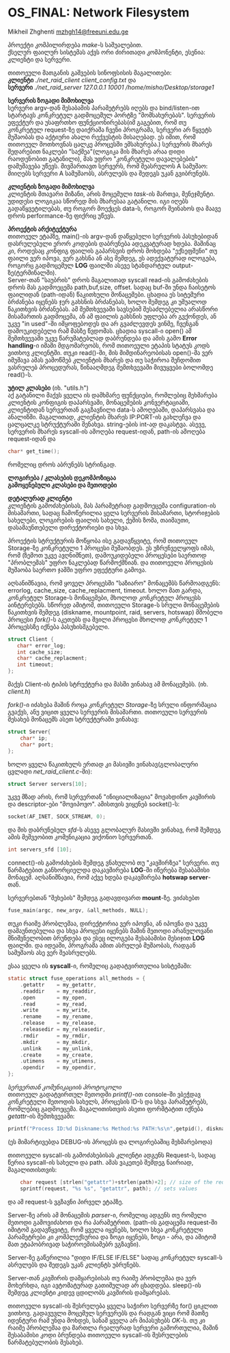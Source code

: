 # OS_FINAL: Network Filesystem

Mikheil Zhghenti   mzhgh14@freeuni.edu.ge


პროექტი კომპილირდება *make*-ს საშუალებით. </br>
ქსელურ ფაილურ სისტემას აქვს ორი ძირითადი კომპონენტი, ესენია: კლიენტი და სერვერი. 

თითოეული მათგანის გაშვების სინოფსისის მაგალითები: </br>
**კლიენტი** *./net_raid_client client_config.txt* და </br>
**სერვერი** *./net_raid_server 127.0.0.1 10001 /home/misho/Desktop/storage1*

**სერვერის ზოგადი მიმოხილვა** </br>
სერვერი argv-დან შესაბამის პარამეტრებს იღებს და bind/listen-ით სტარტავს კონკრეტულ გადმოცემულ პორტზე "მომსახურებას". სერვერის ეფექტურ და უსაფრთხო ფუნქციონირებას(იმ გაგებით, რომ თუ კონკრეტულ request-ზე დაიქრაშა ჩვენი პროგრამა, სერვერი არ წყვეტს მუშაობას და აქტიური ახალი რექვესტის მისაღებად. ეს იმით, რომ თითოეულ მოთხოვნას ცალკე პროცესში ემსახურება.) სერვერის მხარეს შედარებით ნაკლები "საქმეა"(ლოგიკა მის მხარეს არაა დიდი რაოდენობით გატანილი), მას უფრო "კონკრეტული დავალებების" დამუშავება უწევს. მივმართავთ სერვერს, რომ შეასრულოს A სამუშაო: მიიღებს სერვერი A სამუშაობს, ასრულებს და შედეგს უკან გვიბრუნებს.

**კლიენტის ზოგადი მიმოხილვა**</br>
კლიენტის მთავარი მიზანი, არის მოცემული *task*-ის მართვა, მენეჯმენტი. უდიდესი ლოგიკაა სწორედ მის მხარესაა გატანილი. იგი იღებს გადაწყვეტილებას, თუ როგორ მოექცეს data-ს, როგორ შეინახოს და მაავე დროს performance-ზე ფიქრიც უწევს.

**პროექტის არქიტექტურა** </br>
თითოეულ ეტაპზე, main()-ის argv-დან დაწყებული სერვერის პასუხებიდან დასრულებული ერორ კოდების დაბრუნება ადეკვატურად ხდება.
მაშინაც კი, როდესაც კონფიგ ფაილის გაპარსვის დროს მოხდება "ექსეფშენი" თუ ფაილი ვერ იპოვა,  ვერ გახსნა ან ასე შემდეგ, ეს ადექვატურად ილოგება, როგორც გადმოცემულ **LOG** ფაილში ასევე სტანდარტულ output-ზე(ტერმინალში). </br>
Server-თან "საუბრის" დროს მაგალითად syscall read-ის გამოძახების დროს მას გადმოეცემა path,buf,size, offset. სადაც buf-ში უნდა ჩაისეტოს ფაილიდან (path-იდან) წაკითხული მონაცემები. ცხადია ეს სიტემური ბრძანება იყენებს ჯერ გახსნის ბრძანებას, ხოლო შემდეგ კი უშუალოდ წაკითხვის ბრძანებას. ამ შემთხვევაში სავსებიშ შესაძლებელია არასწორი მისამართის გადმოცემა, ან ამ ფაილის გახსნის უფლება არ გვქონდეს, ან უკვე "in used"-ში იმყოფებოდეს და არ გვაძლევდეს ვინმე, ჩვენგან დამოუკიდებელი რამ მასზე წვდომას. ცხადია syscall-ი open() ამ შემთხვევაში უკვე წარუმატებლად დაბრუნდება და ამის გამო **Error handling**-ი იმაში მდგომარეობს, რომ თითოეული ეტაპის სტატუს კოდს ვითხოვ კლიენტში. თუკი read()-ში, მის მიმდინარეობისას open()-მა ვერ იმუშავა ამას ვამოწმებ კლიენტის მხარეს და თუ საჭიროა შეჩდომით ვასრულებ პროცედურას, წინააღმდეგ შემთხვევაში მივუყვები ბოლომდე read()-ს.

**უტილ კლასები** (იხ. "utils.h")</br>
აქ გატანილი მაქვს ყველა ის დამხმარე ფუნქციები, რომლებიც მეხმარება კლიენტის კონფიგის დაპარსვაში, მონაცემების კონვერტაციაში, კლიენტიდან სერვერთან გაგზავნილი data-ს ამოღებაში, დაპარსვასა და ანალიზში. მაგალითად, კლიენტის მხარეს IP:PORT-ის გახლეჩვა და ცალცალკე სტრუქტურაში შენახვა. string-ების int-ად დაკასტვა. ასევე, სერვერის მხარეს syscall-ის ამოღება request-იდან, path-ის ამოღება request-იდან და 
```c
char* get_time(); 
```
რომელიც დროს აბრუნებს სტრინგად.


**ლოგირება / კლასების დეკომპოზიცაა**</br>
**გამოყენებული კლასები და მეთოდები** </br>

**დეტალურად კლიენტი**</br>
კლიენტის გამოძახებისას, მას პარამეტრად გადმოეცემა configuration-ის მისამართი, სადაც ჩამოწერილია ყელა სერვერის მისამართი, სტორიჯების სახელები, ლოგირების ფაილის სახელი, ქეშის ზომა, თაიმაუთი, დასამაუნთებელი დირექტორიები და სხვა. </br>

პროექტის სტრუქტურის მოწყობა ისე გადავწყვიტე, რომ თითოეულ Storage-ზე კონკრეტული 1 პროცესი მუშაობდეს. ეს უზრუნველყოფს იმას, რომ (ზემოთ უკვე ავღნიშნეთ), დამოუკიდებელი პროცესები საერთოდ "პრობლემას" უფრო ნაკლებად წარმოქმნიან. და თითოეული პროცესის მუშაობა საერთო ჯამში უფრო ეფექტური გამოვა. </br>

აღსანიშნავია, რომ ყოველ პროცესში "საზიარო" მონაცემბს წარმოადგენს: errorlog, cache_size, cache_replacment, timeout. ხოლო მათ გარდა, კონკრეტულ Storage-ს მონაცემები, მხოლოდ კონკრეტულ პროცესს აინტერესებს. სწორედ ამიტომ, თითოეული Storage-ს სრული მონაცემების წაკითხვის შემდეგ (diskname, mountpoint, raid, servers, hotswap) მშობელი პროცესი *fork()*-ს აკეთებს და შვილი პროცესი მხოლოდ კონკრეტულ 1 პროცესსზე იქნება პასუხისმგებელი.
```c
struct Client {
   char* error_log;
   int cache_size;
   char* cache_replacment;
   int timeout;
};
```
მაქვს Client-ის ტიპის სტრუქტურა და მასში ვინახავ ამ მონაცემებს. (იხ. *client.h*)

*fork()*-ი იძახება მაშინ როცა კონკრეტულ *Storage*-ზე სრული ინფორმაცია გვაქვს, ანუ ვიცით ყველა სერვერის მისამართი.
თითოეული სერვერის შესახებ მონაცემს ასეთ სტრუქტურაში ვინახავ:
```c
struct Server{
	char* ip;
	char* port;
};
```

ხოლო ყველა წაკითხულს ერთად კი მასივში ვინახავ(გლობალური ცვლადი *net_raid_client.c*-ში):
```c
struct Server servers[10];
```

უკვე მზად არის, რომ სერვერთან "ინიციალიზაცია" მოვახდინო კავშირის და descriptor-ები "მოვიპოვო". ამისთვის ვიყენებ socket()-ს:
```c
socket(AF_INET, SOCK_STREAM, 0);
```
და მის დაბრუნებულ *sfd*-ს ასევე გლობალურ მასივში ვინახავ, რომ შემდეგ ამის მეშვეობით კომუნიკაცია ვიქონიო სერვერთან.
```c
int servers_sfd [10];
```
connect()-ის გამოძახების შემდეგ ვნახულობ თუ "კავშირზეა" სერვერი. თუ წარმატებით განხორციელდა დაკავშირება **LOG**-ში იწერება შესაბამისი მონაცემ. აღსანიშნავია, რომ აქვე ხდება დაკავშირება **hotswap server**-თან.

სერვერებთან "შეხების" შემდეგ გადავდივართ **mount**-ზე. ვიძახებთ 
```c 
fuse_main(argc, new_argv, &all_methods, NULL); 
```
თუკი რაიმე პრობლემაა, დირექტორია ვერ იპოვნა, ან იპოვნა და უკვე დამაუნთებულია და სხვა პროცესი იყენებს მაშინ მეთოდი არანულოვანი მნიშვნელობით ბრუნდება და ესეც ილოგება შესაბამისი მესიჯით **LOG** ფაილში. და იდეაში, პროგრამა ამით ასრულებ მუშაობას, რადგან სამუშაოს ასე ვერ შეასრულებს.

ესაა ყველა ის **syscall**-ი, რომელიც გადატვირთულია სისტემაში:
```c
static struct fuse_operations all_methods = {
	.getattr	= my_getattr,
	.readdir	= my_readdir,
	.open		= my_open,
	.read		= my_read,
	.write      = my_write,
	.rename     = my_rename,
	.release    = my_release,
	.releasedir = my_releasedir,
	.rmdir      = my_rmdir,
	.mkdir      = my_mkdir,
	.unlink     = my_unlink,
	.create     = my_create,
	.utimens    = my_utimens,
	.opendir    = my_opendir,
};
```

*სერვერთან კომუნიკაციის პროტოკოლი* </br>
თითოეულ გადატვირთულ მეთოდში *printf()*-ით console-ში ვბეჭდავ კონკრეტული მეთოდის სახელს, პროცესის ID-ს და სხვა პარამეტრებს, რომლებიც გადმოეცემა.
მაგალითისთვის ასეთი ფორმტატით იქნება *getattr*-ის შემთხვევაში:
```c
printf("Process ID:%d Diskname:%s Method:%s PATH:%s\n",getpid(), diskname, "getattr",path);
```
(ეს მიმარტივებდა DEBUG-ის პროცესს და ლოგირებაშიც მეხმარებოდა)

თითოეული syscall-ის გამოძახებისას კლიენტი ადგენს Request-ს, სადაც წერია syscall-ის სახელი და path.
ამას ვაკეთებ შემდეგ ნაირიად, მაგალითისთვის:
```c
	char request [strlen("getattr")+strlen(path)+2]; // size of the request
	sprintf(request, "%s %s", "getattr", path); // sets values

```
და ამ request-ს ვგზავნი პირველ ეტაპზე.</br>

Server-ზე არის ამ მონაცემის *parser*-ი, რომელიც ადგენს თუ რომელი მეთოდი გამოვიძახოთ და რა პარამეტრით. (path-ის გადაცემა request-ში იმიტომ გადავწყვიტე, რომ ყველა იყენებს, ხოლო სხვა კონკრეტული პარამეტრები კი კომპლექსურია და ზოგი იყენებს, ზოგი - არა, და ამიტომ მათ ეტაპობრივად საჭიროემისამებრ ვგზავნი). </br>

Server-ზე გაწერილია "დიდი IF/ELSE IF/ELSE" სადაც კონკრეტულ syscall-ს ასრულებს და შედეგს უკან კლიენტს უბრუნებს. </br>

Server-თან კავშირის დამყარებისას თუ რაიმე პრობლემაა და ვერ მოხერხდა, იგი ავტომატურად გათიშულად არ ცხადდება. sleep()-ის შემდეგ კლიენტი კიდევ ცდილობს კავშირის დამყარებას. </br>

თითოეული syscall-ის შესრულება ყველა საჭირო სერვერზე for() ციკლით ვითხოვ. გადავუვლი მოცემულ სერვერებს და რადგან ვიცი რომ მათზე იდენტური რამ უნდა მოხდეს, სანამ ყველა არ მიპასუხებს *OK*-ს. თუ კი რაიმე პრობლემაა და მართლა რეალურად სერვერი გამორთულია, მაშინ შესაბამისი კოდი ბრუნდება თითოეული syscall-ის შესრულების წარმატებულობის შესახებ. </br>











